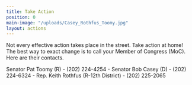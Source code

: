 ```yaml
---
title: Take Action
position: 0
main-image: "/uploads/Casey_Rothfus_Toomy.jpg"
layout: actions
---
```


Not every effective action takes place in the street. Take action at home!  The best way to exact change is to call your Member of Congress (MoC).  Here are their contacts.

Senator Pat Toomy (R) - (202) 224-4254 -
Senator Bob Casey (D) - (202) 224-6324 -
Rep. Keith Rothfus (R-12th District) - (202) 225-2065
